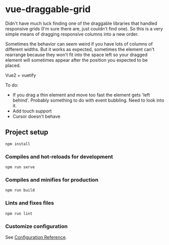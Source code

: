 # vue-draggable-grid

Didn't have much luck finding one of the draggable libraries that handled responsive grids (I'm sure there are, just couldn't find one). So this is a very simple means of dragging responsive columns into a new order.

Sometimes the behavior can seem weird if you have lots of columns of different widths. But it works as expected, sometimes the element can't rearrange because they won't fit into the space left so your dragged element will sometimes appear after the position you expected to be placed.

Vue2 + vuetify

To do:
* If you drag a thin element and move too fast the element gets 'left behind'. Probably something to do with event bubbling. Need to look into it.
* Add touch support
* Cursor doesn't behave

## Project setup
```
npm install
```

### Compiles and hot-reloads for development
```
npm run serve
```

### Compiles and minifies for production
```
npm run build
```

### Lints and fixes files
```
npm run lint
```

### Customize configuration
See [Configuration Reference](https://cli.vuejs.org/config/).
